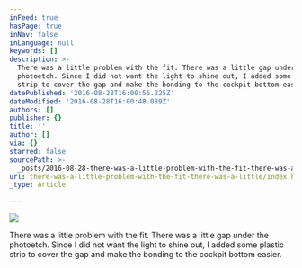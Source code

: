 ```yaml
---
inFeed: true
hasPage: true
inNav: false
inLanguage: null
keywords: []
description: >-
  There was a little problem with the fit. There was a little gap under the
  photoetch. Since I did not want the light to shine out, I added some plastic
  strip to cover the gap and make the bonding to the cockpit bottom easier. 
datePublished: '2016-08-28T16:00:56.225Z'
dateModified: '2016-08-28T16:00:48.089Z'
authors: []
publisher: {}
title: ''
author: []
via: {}
starred: false
sourcePath: >-
  _posts/2016-08-28-there-was-a-little-problem-with-the-fit-there-was-a-little.md
url: there-was-a-little-problem-with-the-fit-there-was-a-little/index.html
_type: Article

---
```

![](https://the-grid-user-content.s3-us-west-2.amazonaws.com/25c417a4-6b6e-4cc2-a6df-5b9df9f0f81a.jpg)

There was a little problem with the fit. There was a little gap under the photoetch. Since I did not want the light to shine out, I added some plastic strip to cover the gap and make the bonding to the cockpit bottom easier.
